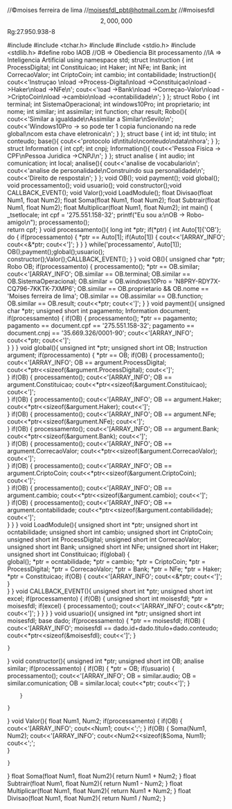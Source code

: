 //©moises ferreira de lima
//moisesfdl_pbt@hotmail.com.br
//#moisesfdl$$2,000,000$$Rg:27.950.938-8

#include <iostream>
#include <tchar.h>
#include <iomanip>
#include <stdio.h>
#include <stdlib.h>
#define robo IAOB
//OB => Obediencia Bit processamento 
//IA => Inteligencia Artificial
using namespace std;
struct Instruction
{
		int ProcessDigital;
		int Constituicao;
		int Haker;
		int NFe;
		int Bank;
		int CorrecaoValor;
		int CriptoCoin;
		int cambio;
		int contabilidade;
		Instruction(){
		cout<<'Instruçao \nload ->Process-Digital\nload ->Constituiçao\nload ->Haker\nload ->NFe\n';
		cout<<'load ->Bank\nload ->Correçao-Valor\nload ->CriptoCoin\nload ->cambio\nload ->contabilidade\n';
		}
};
struct Robo
{
	int terminal;
	int SistemaOperacional;
	int windows10Pro;
	int proprietario;
	int nome;
	int similar;
	int assimilar;
	int function;
	char result;
	Robo(){
		cout<<'Similar a igualdade\nAssimilar a Similar\nSevilo\n';
		cout<<'Windows10Pro -> so pode ter 1 copia funcionando na rede global\ncom esta chave eletronica\n';
	}
};
struct base
{
	int id;
	int titulo;
	int conteudo;
	base(){
		cout<<'protocolo id\ntitulo\nconteudo\ndata\nhora';
	}
};
struct Information
{
	int cpf;
	int cnpj;
	Information(){
		cout<<'Pessoa Fisica -> CPF\nPessoa Juridica ->CNPJ\n';
	}
};
struct analise
{
	int audio;
	int comunication;
	int local;
	analise(){
		cout<<'analise de vocabulario\n';
		cout<<'analise de personalidade\nConstruindo sua personalidade\n';
		cout<<'Direito de resposta\n';
	}
};
void OB();
void payment();
void global();
void processamento();
void usuario();
void constructor();void CALLBACK_EVENT();
void Valor();void LoadModule();
float Divisao(float Num1, float Num2);
float Soma(float Num1, float Num2);
float Subtrair(float Num1, float Num2);
float Multiplicar(float Num1, float Num2);
int main()
{
	_tsetlocale;
		int cpf = '275.551.158-32';
		printf("Eu sou a:\nOB -> Robo-amigo\n");
		processamento();	
		return cpf;
}
void processamento(){
   	long int *ptr;
   	if(*ptr)
	{
	int Auto[1]{'OB'};	
	do
	{
	if(processamento)
	{
		*ptr == Auto[1];
		if(Auto[1])
		{
		cout<<'[ARRAY_INFO';
		cout<<&*ptr;
		cout<<']';
		}
	}
	} while('processamento', Auto[1]);
	OB();payment();global();usuario();
	constructor();Valor();CALLBACK_EVENT();
	}
}
void OB(){
	unsigned char *ptr;
	Robo OB;
	if(processamento)
	{
		processamento();
		*ptr == OB.similar;
		cout<<'[ARRAY_INFO';
		OB.similar == OB.terminal;
		OB.similar == OB.SistemaOperacional;
		OB.similar = OB.windows10Pro = 'N8PRY-RDY7X-CQ796-7KKTK-7XMP6';
		OB.similar == OB.proprietario && OB.nome == 'Moises ferreira de lima';
		OB.similar == OB.assimilar == OB.function;
		OB.similar == OB.result;
		cout<<*ptr;	
		cout<<']';
}
}
void payment(){
	unsigned char *ptr;
	unsigned short int pagamento;
	Information document;
	if(processamento)
	{
		if(OB)
		{
			processamento();
			*ptr == pagamento;
			pagamento == document.cpf == '275.551.158-32';
			pagamento == document.cnpj == '35.669.326/0001-90';
		cout<<'[ARRAY_INFO';
		cout<<*ptr;
		cout<<']';	
		}
	}
}
void global(){
	unsigned int *ptr;
	unsigned short int OB;
	Instruction argument;
	if(processamento)
	{
		*ptr == OB;
		if(OB)
		{
			processamento();
			cout<<'[ARRAY_INFO';
			OB == argument.ProcessDigital;
			cout<<*ptr<<sizeof(&argument.ProcessDigital);
			cout<<']';	  		
		}
		if(OB)
		{
			processamento();
			cout<<'[ARRAY_INFO';
			OB == argument.Constituicao;
			cout<<*ptr<<sizeof(&argument.Constituicao);
			cout<<']';	  		
		}
		if(OB)
		{
			processamento();
			cout<<'[ARRAY_INFO';
			OB == argument.Haker;
			cout<<*ptr<<sizeof(&argument.Haker);
			cout<<']';	  		
		}
		if(OB)
		{
			processamento();
			cout<<'[ARRAY_INFO';
			OB == argument.NFe;
			cout<<*ptr<<sizeof(&argument.NFe);
			cout<<']';	  		
		}
		if(OB)
		{
			processamento();
			cout<<'[ARRAY_INFO';
			OB == argument.Bank;
			cout<<*ptr<<sizeof(&argument.Bank);
			cout<<']';	  		
		}
		if(OB)
		{
			processamento();
			cout<<'[ARRAY_INFO';
			OB == argument.CorrecaoValor;
			cout<<*ptr<<sizeof(&argument.CorrecaoValor);
			cout<<']';	  		
		}
		if(OB)
		{
			processamento();
			cout<<'[ARRAY_INFO';
			OB == argument.CriptoCoin;
			cout<<*ptr<<sizeof(&argument.CriptoCoin);
			cout<<']';	  		
		}
		if(OB)
		{
			processamento();
			cout<<'[ARRAY_INFO';
			OB == argument.cambio;
			cout<<*ptr<<sizeof(&argument.cambio);
			cout<<']';	  		
		}
		if(OB)
		{
			processamento();
			cout<<'[ARRAY_INFO';
			OB == argument.contabilidade;
			cout<<*ptr<<sizeof(&argument.contabilidade);
			cout<<']';	  		
		}
	}
}
void LoadModule(){
	unsigned short int *ptr;
	unsigned short int ocntabilidade;
	unsigned short int cambio;
	unsigned short int CriptoCoin;
	unsigned short int ProcessDigital;
	unsigned short int CorrecaoValor;
	unsigned short int Bank;
	unsigned short int NFe;
	unsigned short int Haker;
	unsigned short int Constituicao;
	if(global)
	{	
		global();
		*ptr = ocntabilidade;
		*ptr = cambio;
		*ptr = CriptoCoin;
		*ptr = ProcessDigital;
		*ptr = CorrecaoValor;
		*ptr = Bank;
		*ptr = NFe;
		*ptr = Haker;
		*ptr = Constituicao;
		if(OB)
		{
			cout<<'[ARRAY_INFO';
			cout<<&*ptr;
			cout<<']';
		}		
	}
}
void CALLBACK_EVENT(){
	unsigned short int *ptr;
	unsigned short int excel;
	if(processamento)
	{
		if(OB)
		{
			unsigned short int moisesfdl;
			*ptr = moisesfdl;
			if(excel)
			{
				processamento();
				cout<<'[ARRAY_INFO';
				cout<<&*ptr;
				cout<<']';
			}
		}
	}
}
void usuario(){
	unsigned int *ptr;
	unsigned short int moisesfdl;
	base dado;
	if(processamento)
	{
		*ptr == moisesfdl;
		if(OB)
		{
			  cout<<'[ARRAY_INFO';
			  moisesfdl == dado.id+dado.titulo+dado.conteudo;
			  cout<<*ptr<<sizeof(&moisesfdl);
			  cout<<']';
		  }
		
	}
}
void constructor(){
	unsigned int *ptr;
	unsigned short int OB;
	analise similar;
	if(processamento)
	{
		if(OB)
		{
			*ptr = OB;
			if(usuario)
			{
				processamento();
				cout<<'[ARRAY_INFO';
				OB = similar.audio;
				OB = similar.comunication;
				OB = similar.local;
				cout<<*ptr;
				cout<<']';
			}
			
		}
		
	}
}
void Valor(){
	float Num1, Num2;
	if(processamento)
	{
		if(OB)
		{
			cout<<'[ARRAY_INFO';
			cout<<Num1;
			cout<<';';
		}
		if(OB)
		{
			Soma(Num1, Num2);
			cout<<'[ARRAY_INFO';
			cout<<Num2<<sizeof(&Soma, Num1);
			cout<<';';	
		}
		
	}
}
float Soma(float Num1, float Num2){
	return Num1 + Num2;
}
float Subtrair(float Num1, float Num2){
	return Num1 - Num2;
}
float Multiplicar(float Num1, float Num2){
	return Num1 * Num2;
}
float Divisao(float Num1, float Num2){
	return Num1 / Num2;
}
